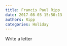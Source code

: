 ```yaml
---
title: Francis Paul Ripp
date: 2017-08-03 15:50:13
authors: Ripp
categories: Holiday
---
```


 Write a letter